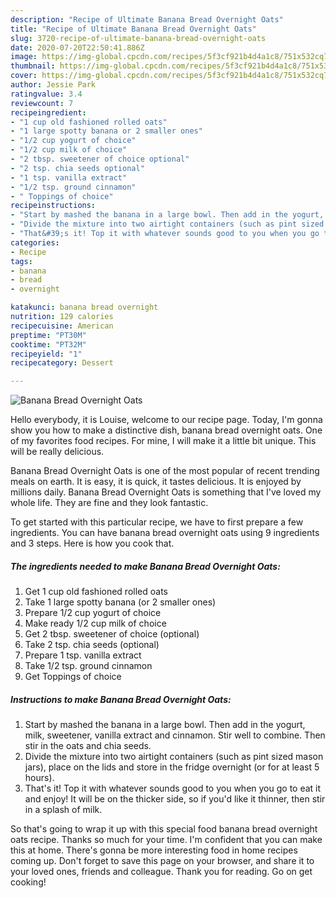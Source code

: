```yaml
---
description: "Recipe of Ultimate Banana Bread Overnight Oats"
title: "Recipe of Ultimate Banana Bread Overnight Oats"
slug: 3720-recipe-of-ultimate-banana-bread-overnight-oats
date: 2020-07-20T22:50:41.886Z
image: https://img-global.cpcdn.com/recipes/5f3cf921b4d4a1c8/751x532cq70/banana-bread-overnight-oats-recipe-main-photo.jpg
thumbnail: https://img-global.cpcdn.com/recipes/5f3cf921b4d4a1c8/751x532cq70/banana-bread-overnight-oats-recipe-main-photo.jpg
cover: https://img-global.cpcdn.com/recipes/5f3cf921b4d4a1c8/751x532cq70/banana-bread-overnight-oats-recipe-main-photo.jpg
author: Jessie Park
ratingvalue: 3.4
reviewcount: 7
recipeingredient:
- "1 cup old fashioned rolled oats"
- "1 large spotty banana or 2 smaller ones"
- "1/2 cup yogurt of choice"
- "1/2 cup milk of choice"
- "2 tbsp. sweetener of choice optional"
- "2 tsp. chia seeds optional"
- "1 tsp. vanilla extract"
- "1/2 tsp. ground cinnamon"
- " Toppings of choice"
recipeinstructions:
- "Start by mashed the banana in a large bowl. Then add in the yogurt, milk, sweetener, vanilla extract and cinnamon. Stir well to combine. Then stir in the oats and chia seeds."
- "Divide the mixture into two airtight containers (such as pint sized mason jars), place on the lids and store in the fridge overnight (or for at least 5 hours)."
- "That&#39;s it! Top it with whatever sounds good to you when you go to eat it and enjoy! It will be on the thicker side, so if you&#39;d like it thinner, then stir in a splash of milk."
categories:
- Recipe
tags:
- banana
- bread
- overnight

katakunci: banana bread overnight 
nutrition: 129 calories
recipecuisine: American
preptime: "PT30M"
cooktime: "PT32M"
recipeyield: "1"
recipecategory: Dessert

---
```



![Banana Bread Overnight Oats](https://img-global.cpcdn.com/recipes/5f3cf921b4d4a1c8/751x532cq70/banana-bread-overnight-oats-recipe-main-photo.jpg)

Hello everybody, it is Louise, welcome to our recipe page. Today, I'm gonna show you how to make a distinctive dish, banana bread overnight oats. One of my favorites food recipes. For mine, I will make it a little bit unique. This will be really delicious.



Banana Bread Overnight Oats is one of the most popular of recent trending meals on earth. It is easy, it is quick, it tastes delicious. It is enjoyed by millions daily. Banana Bread Overnight Oats is something that I've loved my whole life. They are fine and they look fantastic.


To get started with this particular recipe, we have to first prepare a few ingredients. You can have banana bread overnight oats using 9 ingredients and 3 steps. Here is how you cook that.

<!--inarticleads1-->

##### The ingredients needed to make Banana Bread Overnight Oats:

1. Get 1 cup old fashioned rolled oats
1. Take 1 large spotty banana (or 2 smaller ones)
1. Prepare 1/2 cup yogurt of choice
1. Make ready 1/2 cup milk of choice
1. Get 2 tbsp. sweetener of choice (optional)
1. Take 2 tsp. chia seeds (optional)
1. Prepare 1 tsp. vanilla extract
1. Take 1/2 tsp. ground cinnamon
1. Get  Toppings of choice




<!--inarticleads2-->

##### Instructions to make Banana Bread Overnight Oats:

1. Start by mashed the banana in a large bowl. Then add in the yogurt, milk, sweetener, vanilla extract and cinnamon. Stir well to combine. Then stir in the oats and chia seeds.
1. Divide the mixture into two airtight containers (such as pint sized mason jars), place on the lids and store in the fridge overnight (or for at least 5 hours).
1. That&#39;s it! Top it with whatever sounds good to you when you go to eat it and enjoy! It will be on the thicker side, so if you&#39;d like it thinner, then stir in a splash of milk.




So that's going to wrap it up with this special food banana bread overnight oats recipe. Thanks so much for your time. I'm confident that you can make this at home. There's gonna be more interesting food in home recipes coming up. Don't forget to save this page on your browser, and share it to your loved ones, friends and colleague. Thank you for reading. Go on get cooking!
